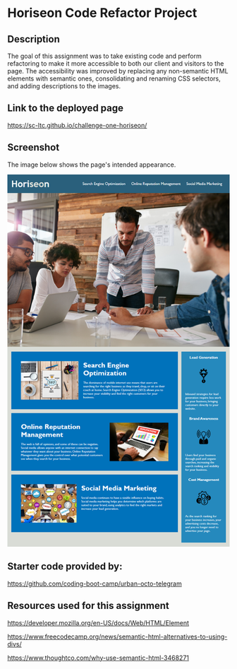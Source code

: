 # Horiseon Code Refactor Project

## Description

The goal of this assignment was to take existing code and perform refactoring to make it more accessible to both our client and visitors to the page. The accessibility was improved by replacing any non-semantic HTML elements with semantic ones, consolidating and renaming CSS selectors, and adding descriptions to the images.

## Link to the deployed page

https://sc-ltc.github.io/challenge-one-horiseon/

## Screenshot

The image below shows the page's intended appearance.

![screenshot](assets/images/horiseon-mockup.png)

## Starter code provided by:
https://github.com/coding-boot-camp/urban-octo-telegram

## Resources used for this assignment

https://developer.mozilla.org/en-US/docs/Web/HTML/Element

https://www.freecodecamp.org/news/semantic-html-alternatives-to-using-divs/

https://www.thoughtco.com/why-use-semantic-html-3468271



